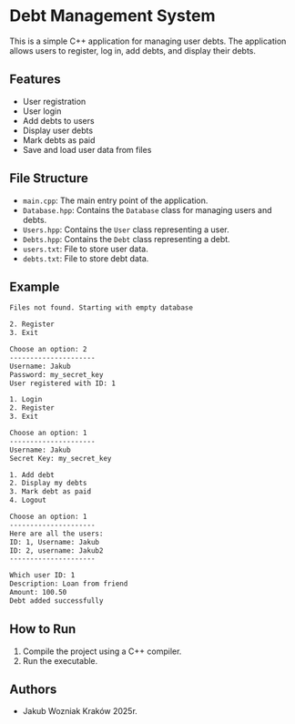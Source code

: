 # Debt Management System

This is a simple C++ application for managing user debts. The application allows users to register, log in, add debts, and display their debts.

## Features

- User registration
- User login
- Add debts to users
- Display user debts
- Mark debts as paid
- Save and load user data from files

## File Structure

- `main.cpp`: The main entry point of the application.
- `Database.hpp`: Contains the `Database` class for managing users and debts.
- `Users.hpp`: Contains the `User` class representing a user.
- `Debts.hpp`: Contains the `Debt` class representing a debt.
- `users.txt`: File to store user data.
- `debts.txt`: File to store debt data.

## Example

```sh
Files not found. Starting with empty database

2. Register
3. Exit

Choose an option: 2
---------------------
Username: Jakub
Password: my_secret_key
User registered with ID: 1

1. Login
2. Register
3. Exit

Choose an option: 1
---------------------
Username: Jakub
Secret Key: my_secret_key

1. Add debt
2. Display my debts
3. Mark debt as paid
4. Logout

Choose an option: 1
---------------------
Here are all the users:
ID: 1, Username: Jakub
ID: 2, username: Jakub2
---------------------

Which user ID: 1
Description: Loan from friend
Amount: 100.50
Debt added successfully
```

## How to Run

1. Compile the project using a C++ compiler.
2. Run the executable.

## Authors

- Jakub Wozniak
  Kraków 2025r.
